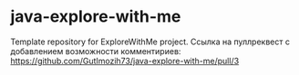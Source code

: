 # java-explore-with-me
Template repository for ExploreWithMe project.
Ссылка на пуллреквест с добавлением возможности комментириев: https://github.com/GutImozih73/java-explore-with-me/pull/3